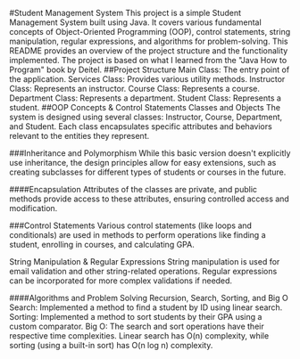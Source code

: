 #Student Management System
This project is a simple Student Management System built using Java. 
It covers various fundamental concepts of Object-Oriented Programming (OOP), control statements, string manipulation, regular expressions, and algorithms for problem-solving. 
This README provides an overview of the project structure and the functionality implemented.
The project is based on what I learned from the "Java How to Program" book by Deitel.
##Project Structure
Main Class: The entry point of the application.
Services Class: Provides various utility methods.
Instructor Class: Represents an instructor.
Course Class: Represents a course.
Department Class: Represents a department.
Student Class: Represents a student.
##OOP Concepts & Control Statements
Classes and Objects
The system is designed using several classes: Instructor, Course, Department, and Student. Each class encapsulates specific attributes and behaviors relevant to the entities they represent.

###Inheritance and Polymorphism
While this basic version doesn't explicitly use inheritance, the design principles allow for easy extensions, such as creating subclasses for different types of students or courses in the future.

####Encapsulation
Attributes of the classes are private, and public methods provide access to these attributes, ensuring controlled access and modification.

###Control Statements
Various control statements (like loops and conditionals) are used in methods to perform operations like finding a student, enrolling in courses, and calculating GPA.

String Manipulation & Regular Expressions
String manipulation is used for email validation and other string-related operations. Regular expressions can be incorporated for more complex validations if needed.

####Algorithms and Problem Solving
Recursion, Search, Sorting, and Big O
Search: Implemented a method to find a student by ID using linear search.
Sorting: Implemented a method to sort students by their GPA using a custom comparator.
Big O: The search and sort operations have their respective time complexities. Linear search has O(n) complexity, while sorting (using a built-in sort) has O(n log n) complexity.
